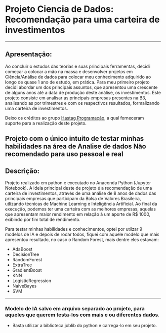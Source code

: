 # Projeto Ciencia de Dados: Recomendação para uma carteira de investimentos
---
## Apresentação: 

Ao concluir o estudos das teorias e suas principais ferramentas, decidi começar a colocar a mão na massa e desenvolver projetos em Ciência/Análise de dados para colocar meu conhecimento adquirido ao longo de quase 1 ano de estudo, em prática. Para meu primeiro projeto decidi abordar um dos principais assuntos, que apresentou uma crescente de alguns anos até a data de produção deste análise, os investimentos. Este projeto consiste em analisar as principais empresas presentes na B3, analisando as por trimestres e com os respectivos resultados, formalizando uma carteira de investimentos.

Deixo os créditos ao grupo [Hastag Programação](https://www.youtube.com/channel/UCafFexaRoRylOKdzGBU6Pgg), a qual forneceram suporte para a realização deste projeto.

**Projeto com o único intuito de testar minhas habilidades na área de Analise de dados Não recomendado para uso pessoal e real** 
---
## Descrição:

Projeto realizado em python e executado no Anaconda Python (Jupyter Notebook).
A ideia principal deste de projeto é a recomendação de uma carteira de investimentos, através de uma análise de 8 anos de dados das principais empresas que participam da Bolsa de Valores Brasileira, utlizando técnicas de Machine Learning e Inteligência Artificial.
Ao final da execução, podemos ter uma carteira com as melhores empresas, aquelas que apresentam maior rendimento em relação á um aporte de R$ 1000, exibindo por fim total de rendimento.


Para testar minhas habilidades e conhecimentos, optei por utilzar 9 modelos de IA e depois de rodar todos, fiquei com aquele modelo que mais apresentou resultado, no caso o Random Forest, mais dentre eles estavam:
  - AdaBoost
  - DecisionTree
  - RandomForest
  - ExtraTree
  - GradientBoost
  - KNN
  - LogisticRegression
  - NaiveBayes
  - SVM
---
### Modelo de IA salvo em arquivo separado ao projeto, para aqueles que querem testa-los com mais e ou diferentes dados.
- Basta utilizar a biblioteca joblib do python e carrega-lo em seu projeto.





